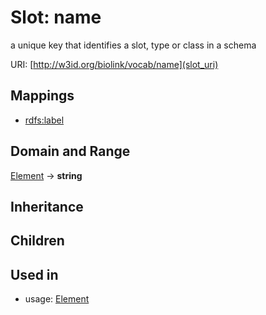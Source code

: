 # Slot: name


a unique key that identifies a slot, type or class in a schema

URI: [http://w3id.org/biolink/vocab/name](slot_uri)
## Mappings

 * [rdfs:label](http://purl.obolibrary.org/obo/rdfs_label)
## Domain and Range

[Element](Element.md) -> **string**
## Inheritance

## Children

## Used in

 *  usage: [Element](Element.md)

